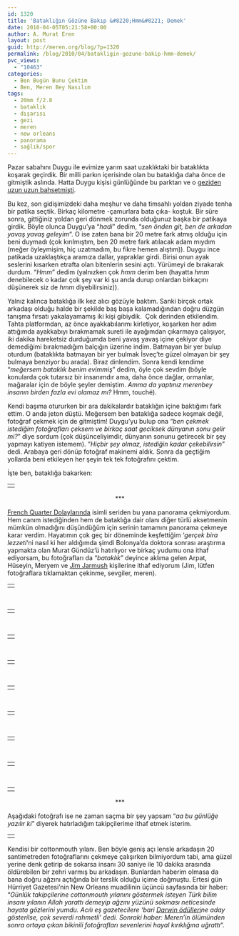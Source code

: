 ```yaml
---
id: 1320
title: 'Bataklığın Gözüne Bakıp &#8220;Hmm&#8221; Demek'
date: 2010-04-05T05:21:58+00:00
author: A. Murat Eren
layout: post
guid: http://meren.org/blog/?p=1320
permalink: /blog/2010/04/batakligin-gozune-bakip-hmm-demek/
pvc_views:
  - "10463"
categories:
  - Ben Bugün Bunu Çektim
  - Ben, Meren Bey Nasılım
tags:
  - 20mm f/2.8
  - bataklık
  - dışarısı
  - gezi
  - meren
  - new orleans
  - panorama
  - sağlık/spor
---
```

Pazar sabahını Duygu ile evimize yarım saat uzaklıktaki bir bataklıkta koşarak geçirdik. Bir milli parkın içerisinde olan bu bataklığa daha önce de gitmiştik aslında. Hatta Duygu kişisi günlüğünde bu parktan ve o [geziden uzun uzun bahsetmişti](http://www.biyolokum.com/2007/11/planet-earth-duyduk-duymadik-demeyin-hayatin-anlamini-buldum/).

Bu kez, son gidişimizdeki daha meşhur ve daha timsahlı yoldan ziyade tenha bir patika seçtik. Birkaç kilometre -çamurlara bata çıka- koştuk. Bir süre sonra, gittiğiniz yoldan geri dönmek zorunda olduğunuz başka bir patikaya girdik. Böyle olunca Duygu&#8217;ya &#8220;_hadi_&#8221; dedim, &#8220;_sen önden git, ben de arkadan yavaş yavaş geleyim_&#8220;. O ise zaten bana bir 20 metre fark atmış olduğu için beni duymadı (çok kırılmıştım, ben 20 metre fark atılacak adam mıydım (meğer öyleymişim, hiç uzatmadım, bu fikre hemen alıştım)). Duygu ince patikada uzaklaştıkça aramıza dallar, yapraklar girdi. Birisi onun ayak seslerini kısarken etrafta olan bitenlerin sesini açtı. Yürümeyi de bırakarak durdum. &#8220;_Hmm_&#8221; dedim (yalnızken çok _hmm_ derim ben (hayatta _hmm_ denebilecek o kadar çok şey var ki şu anda durup onlardan birkaçını düşünerek siz de _hmm_ diyebilirsiniz)).

Yalnız kalınca bataklığa ilk kez alıcı gözüyle baktım. Sanki birçok ortak arkadaşı olduğu halde bir şekilde baş başa kalamadığından doğru düzgün tanışma fırsatı yakalayamamış iki kişi gibiydik.  Çok derinden etkilendim. Tahta platformdan, az önce ayakkabılarımı kirletiyor, koşarken her adım attığımda ayakkabıyı bırakmamak sureti ile ayağımdan çıkarmaya çalışıyor, iki dakika hareketsiz durduğumda beni yavaş yavaş içine çekiyor diye demediğimi bırakmadığım balçığın üzerine indim. Batmayan bir yer bulup oturdum (bataklıkta batmayan bir yer bulmak İsveç&#8217;te güzel olmayan bir şey bulmaya benziyor bu arada). Biraz dinlendim. Sonra kendi kendime &#8220;_meğersem bataklık benim evimmiş_&#8221; dedim, öyle çok sevdim (böyle konularda çok tutarsız bir insanımdır ama, daha önce dağlar, ormanlar, mağaralar için de böyle şeyler demiştim. _Amma da yaptınız merenbey insanın birden fazla evi olamaz mı?_ Hmm, touché).

Kendi başıma otururken bir ara dakikalardır bataklığın içine baktığımı fark ettim. O anda jeton düştü. Meğersem ben bataklığa sadece koşmak değil, fotoğraf çekmek için de gitmiştim! Duygu&#8217;yu bulup ona &#8220;_ben çekmek istediğim fotoğrafları çeksem ve birkaç saat geciksek dünyanın sonu gelir mi?_&#8221; diye sordum (çok düşünceliyimdir, dünyanın sonunu getirecek bir şey yapmayı katiyen istemem). &#8220;_Hiçbir şey olmaz, istediğin kadar çekebilirsin_&#8221; dedi. Arabaya geri dönüp fotoğraf makinemi aldık. Sonra da geçtiğim yollarda beni etkileyen her şeyin tek tek fotoğrafını çektim.

İşte ben, bataklığa bakarken:

<table border="0" width="100%">
  <tr>
    <td align="center">
      <img src="{{ site.baseurl }}/images/batakligin-gozune-bakip-hmm-demek-swamp-me.jpg" alt="" />
    </td>
  </tr>
</table>

<p style="text-align: center;">
  ***
</p>

[French Quarter Dolaylarında](http://meren.org/2009/08/in-the-neighborhood-of-french-quarter/) isimli seriden bu yana panorama çekmiyordum. Hem canım istediğinden hem de bataklığa dair olanı diğer türlü aksetmenin mümkün olmadığını düşündüğüm için serinin tamamını panorama çekmeye karar verdim. Hayatımın çok geç bir döneminde keşfettiğim &#8216;_gerçek bira lezzeti_&#8216;ni nasıl ki her aldığımda şimdi Bolonya&#8217;da doktora sonrası araştırma yapmakta olan Murat Gündüz&#8217;ü hatırlıyor ve birkaç yudumu ona ithaf ediyorsam, bu fotoğrafları da &#8220;_bataklık_&#8221; deyince aklıma gelen Arpat, Hüseyin, Meryem ve [Jim Jarmush](http://www.imdb.com/title/tt0090967/) kişilerine ithaf ediyorum (Jim, lütfen fotoğraflara tıklamaktan çekinme, sevgiler, meren).

<table border="0" width="100%">
  <tr>
    <td align="center">
      <a title="02" rel="lightbox-swamp" href="{{ site.baseurl }}/images/batakligin-gozune-bakip-hmm-demek-swamp-panorama-1200px-02.jpg"><img src="{{ site.baseurl }}/images/batakligin-gozune-bakip-hmm-demek-swamp-panorama-800px-02.jpg" alt="" /></a>
    </td>
  </tr>
</table>

<br class="blank" />

<table border="0" width="100%">
  <tr>
    <td align="center">
      <a title="03" rel="lightbox-swamp" href="{{ site.baseurl }}/images/batakligin-gozune-bakip-hmm-demek-swamp-panorama-1200px-03.jpg"><img src="{{ site.baseurl }}/images/batakligin-gozune-bakip-hmm-demek-swamp-panorama-800px-03.jpg" alt="" /></a>
    </td>
  </tr>
</table>

<br class="blank" />

<table border="0" width="100%">
  <tr>
    <td align="center">
      <a title="08" rel="lightbox-swamp" href="{{ site.baseurl }}/images/batakligin-gozune-bakip-hmm-demek-swamp-panorama-1200px-08.jpg"><img src="{{ site.baseurl }}/images/batakligin-gozune-bakip-hmm-demek-swamp-panorama-800px-08.jpg" alt="" /></a>
    </td>
  </tr>
</table>

<br class="blank" />

<table border="0" width="100%">
  <tr>
    <td align="center">
      <a title="05" rel="lightbox-swamp" href="{{ site.baseurl }}/images/batakligin-gozune-bakip-hmm-demek-swamp-panorama-1200px-05.jpg"><img src="{{ site.baseurl }}/images/batakligin-gozune-bakip-hmm-demek-swamp-panorama-800px-05.jpg" alt="" /></a>
    </td>
  </tr>
</table>

<br class="blank" />

<table border="0" width="100%">
  <tr>
    <td align="center">
      <a title="06" rel="lightbox-swamp" href="{{ site.baseurl }}/images/batakligin-gozune-bakip-hmm-demek-swamp-panorama-1200px-06.jpg"><img src="{{ site.baseurl }}/images/batakligin-gozune-bakip-hmm-demek-swamp-panorama-800px-06.jpg" alt="" /></a>
    </td>
  </tr>
</table>

<br class="blank" />

<table border="0" width="100%">
  <tr>
    <td align="center">
      <a title="10" rel="lightbox-swamp" href="{{ site.baseurl }}/images/batakligin-gozune-bakip-hmm-demek-swamp-panorama-1200px-10.jpg"><img src="{{ site.baseurl }}/images/batakligin-gozune-bakip-hmm-demek-swamp-panorama-800px-10.jpg" alt="" /></a>
    </td>
  </tr>
</table>

<br class="blank" />

<table border="0" width="100%">
  <tr>
    <td align="center">
      <a title="07" rel="lightbox-swamp" href="{{ site.baseurl }}/images/batakligin-gozune-bakip-hmm-demek-swamp-panorama-1200px-07.jpg"><img src="{{ site.baseurl }}/images/batakligin-gozune-bakip-hmm-demek-swamp-panorama-800px-07.jpg" alt="" /></a>
    </td>
  </tr>
</table>

<br class="blank" />

<table border="0" width="100%">
  <tr>
    <td align="center">
      <a title="11" rel="lightbox-swamp" href="{{ site.baseurl }}/images/batakligin-gozune-bakip-hmm-demek-swamp-panorama-1200px-11.jpg"><img src="{{ site.baseurl }}/images/batakligin-gozune-bakip-hmm-demek-swamp-panorama-800px-11.jpg" alt="" /></a>
    </td>
  </tr>
</table>

<br class="blank" />

<table border="0" width="100%">
  <tr>
    <td align="center">
      <a title="01" rel="lightbox-swamp" href="{{ site.baseurl }}/images/batakligin-gozune-bakip-hmm-demek-swamp-panorama-1200px-01.jpg"><img src="{{ site.baseurl }}/images/batakligin-gozune-bakip-hmm-demek-swamp-panorama-800px-01.jpg" alt="" /></a>
    </td>
  </tr>
</table>

<p style="text-align: center;">
  ***
</p>

Aşağıdaki fotoğrafı ise ne zaman saçma bir şey yapsam &#8220;_aa bu günlüğe yazılır ki_&#8221; diyerek hatırladığım takipçilerime ithaf etmek isterim.

<table border="0" width="100%">
  <tr>
    <td align="center">
      <img src="{{ site.baseurl }}/images/batakligin-gozune-bakip-hmm-demek-swamp-snake.jpg" alt="" />
    </td>
  </tr>
</table>

Kendisi bir cottonmouth yılanı. Ben böyle geniş açı lensle arkadaşın 20 santimetreden fotoğraflarını çekmeye çalışırken bilmiyordum tabi, ama güzel yerine denk getirip de sokarsa insanı 30 saniye ile 10 dakika arasında öldürebilen bir zehri varmış bu arkadaşın. Bunlardan haberim olmasa da bana doğru ağzını açtığında bir terslik olduğu içime doğmuştu. Ertesi gün Hürriyet Gazetesi&#8217;nin New Orleans muadilinin üçüncü sayfasında bir haber: &#8220;_Günlük takipçilerine cottonmouth yılanını göstermek isteyen Türk bilim insanı yılanın Allah yarattı demeyip ağzını yüzünü sokması neticesinde hayata gözlerini yumdu. Acılı eş gazetecilere &#8216;bari [Darwin ödülleri](http://www.darwinawards.com/)ne aday gösterilse, çok severdi rahmetli&#8217; dedi. Sonraki haber: Meren&#8217;in ölümünden sonra ortaya çıkan bikinili fotoğrafları sevenlerini hayal kırıklığına uğrattı_&#8220;.
